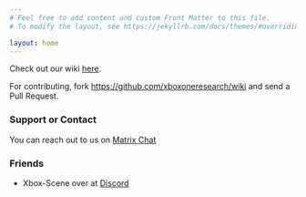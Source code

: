 ```yaml
---
# Feel free to add content and custom Front Matter to this file.
# To modify the layout, see https://jekyllrb.com/docs/themes/#overriding-theme-defaults

layout: home
---
```


Check out our wiki [here](https://xboxoneresearch.github.io/wiki).

For contributing, fork <https://github.com/xboxoneresearch/wiki> and send a Pull Request.

### Support or Contact

You can reach out to us on [Matrix Chat](https://matrix.to/#/#xboxoneresearch_space:matrix.org)

### Friends

- Xbox-Scene over at [Discord](https://discord.gg/VcdSfajQGK)

